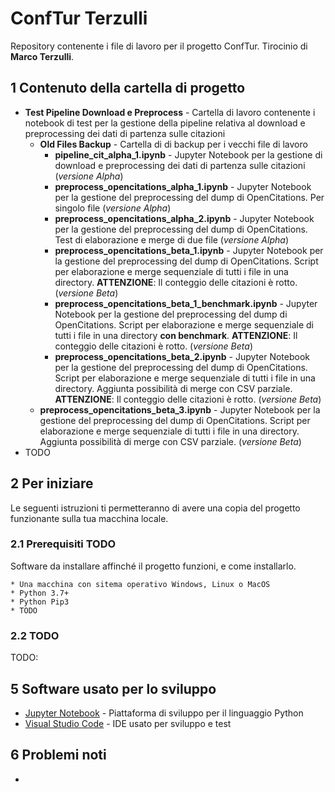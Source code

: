 # ConfTur Terzulli
Repository contenente i file di lavoro per il progetto ConfTur. Tirocinio di **Marco Terzulli**.

## 1 Contenuto della cartella di progetto
 * **Test Pipeline Download e Preprocess** - Cartella di lavoro contenente i notebook di test per la gestione della pipeline relativa al download e preprocessing dei dati di partenza sulle citazioni
	* **Old Files Backup** - Cartella di di backup per i vecchi file di lavoro
		*  **pipeline_cit_alpha_1.ipynb** - Jupyter Notebook per la gestione di download e preprocessing dei dati di partenza sulle citazioni (*versione Alpha*)
		*  **preprocess_opencitations_alpha_1.ipynb** - Jupyter Notebook per la gestione del preprocessing del dump di OpenCitations. Per singolo file (*versione Alpha*)
		*  **preprocess_opencitations_alpha_2.ipynb** - Jupyter Notebook per la gestione del preprocessing del dump di OpenCitations. Test di elaborazione e merge di due file (*versione Alpha*)
		*  **preprocess_opencitations_beta_1.ipynb** - Jupyter Notebook per la gestione del preprocessing del dump di OpenCitations. Script per elaborazione e merge sequenziale di tutti i file in una directory. **ATTENZIONE**: Il conteggio delle citazioni è rotto. (*versione Beta*)
		*  **preprocess_opencitations_beta_1_benchmark.ipynb** - Jupyter Notebook per la gestione del preprocessing del dump di OpenCitations.  Script per elaborazione e merge sequenziale di tutti i file in una directory **con benchmark**. **ATTENZIONE**: Il conteggio delle citazioni è rotto. (*versione Beta*)
		*  **preprocess_opencitations_beta_2.ipynb** - Jupyter Notebook per la gestione del preprocessing del dump di OpenCitations.  Script per elaborazione e merge sequenziale di tutti i file in una directory. Aggiunta possibilità di merge con CSV parziale. **ATTENZIONE**: Il conteggio delle citazioni è rotto. (*versione Beta*)
	*  **preprocess_opencitations_beta_3.ipynb** - Jupyter Notebook per la gestione del preprocessing del dump di OpenCitations.  Script per elaborazione e merge sequenziale di tutti i file in una directory. Aggiunta possibilità di merge con CSV parziale. (*versione Beta*)
 * TODO
 
 
## 2 Per iniziare

Le seguenti istruzioni ti permetteranno di avere una copia del progetto funzionante sulla tua macchina locale.

### 2.1 Prerequisiti TODO

Software da installare affinché il progetto funzioni, e come installarlo.

```
* Una macchina con sitema operativo Windows, Linux o MacOS
* Python 3.7+
* Python Pip3
* TODO
```

### 2.2 TODO

TODO: <br />



## 5 Software usato per lo sviluppo
* [Jupyter Notebook](https://jupyter.org/) - Piattaforma di sviluppo per il linguaggio Python
* [Visual Studio Code](https://code.visualstudio.com/) - IDE usato per sviluppo e test

## 6 Problemi noti

* 
